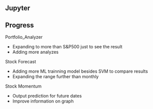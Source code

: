 ## Jupyter

## Progress
Portfolio_Analyzer
- Expanding to more than S&P500 just to see the result
- Adding more analyzes

Stock Forecast
- Adding more ML trainning model besides SVM to compare results
- Expanding the range further than monthly

Stock Momentum
- Output prediction for future dates
- Improve information on graph